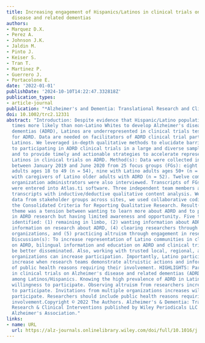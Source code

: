 ```yaml
---
title: Increasing engagement of Hispanics/Latinos in clinical trials on Alzheimer's
  disease and related dementias
authors:
- Marquez D.X.
- Perez A.
- Johnson J.K.
- Jaldin M.
- Pinto J.
- Keiser S.
- Tran T.
- Martinez P.
- Guerrero J.
- Portacolone E.
date: '2022-01-01'
publishDate: '2024-10-10T14:22:47.332818Z'
publication_types:
- article-journal
publication: "*Alzheimer's and Dementia: Translational Research and Clinical Interventions*"
doi: 10.1002/trc2.12331
abstract: "Introduction: Despite evidence that Hispanic/Latino populations are 1.5
  times more likely than non-Latino Whites to develop Alzheimer's disease and related
  dementias (ADRD), Latinos are underrepresented in clinical trials testing treatments
  for ADRD. Data are needed on facilitators of ADRD clinical trial participation in
  Latinos. We leveraged in-depth qualitative methods to elucidate barriers and facilitators
  to participating in ADRD clinical trials in a large and diverse sample of Latinos;
  and to provide timely and actionable strategies to accelerate representation of
  Latinos in clinical trials on ADRD. Method(s): Data were collected in California
  between January 2019 and June 2020 from 25 focus groups (FGs): eight with Latino
  adults ages 18 to 49 (n = 54), nine with Latino adults ages 50+ (n = 75), and eight
  with caregivers of Latino older adults with ADRD (n = 52). Twelve community-based
  organization administrators were also interviewed. Transcripts of FGs and interviews
  were entered into Atlas.ti software. Three independent team members analyzed the
  transcripts with inductive/deductive qualitative content analysis. We triangulated
  data from stakeholder groups across sites, we used collaborative coding, and used
  the Consolidated Criteria for Reporting Qualitative Research. Result(s): An overarching
  theme was a tension between wanting to learn more about ADRD and to participate
  in ADRD research but having limited awareness and opportunity. Five themes were
  identified: (1) remaining in limbo, (2) wanting information about ADRD, (3) wanting
  information on research about ADRD, (4) clearing researchers through trusted local
  organizations, and (5) practicing altruism through engagement in research opportunities.
  Discussion(s): To increase representation of Latino communities in clinical trials
  on ADRD, bilingual information and education on ADRD and clinical trials needs to
  be better disseminated. Also, working with trusted local, regional, and national
  organizations can increase participation. Importantly, Latino participation can
  increase when research teams demonstrate altruistic actions and inform participants
  of public health reasons requiring their involvement. HIGHLIGHTS: Participation
  in clinical trials on Alzheimer's disease and related dementias (ADRD) is limited
  among Latinos/Hispanics. Knowing the high prevalence of ADRD in Latinos increases
  willingness to participate. Observing altruism from researchers increases willingness
  to participate. Invitations from multiple organizations increases willingness to
  participate. Researchers should include public health reasons requiring Latinos'
  involvement.Copyright © 2022 The Authors. Alzheimer's & Dementia: Translational
  Research & Clinical Interventions published by Wiley Periodicals LLC on behalf of
  Alzheimer's Association."
links:
- name: URL
  url: https://alz-journals.onlinelibrary.wiley.com/doi/full/10.1016/j.trci.2015.06.002
---
```

